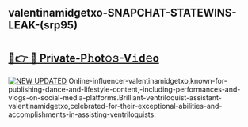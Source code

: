 ## valentinamidgetxo-SNAPCHAT-STATEWINS-LEAK-(srp95)


# <h2><a href="https://mediaupload.pro?-20M">🔗👉 🔴 Private-P𝚑ot𝚘𝚜-V𝚒d𝚎o</a></h2>

[![NEW UPDATED](https://i.imgur.com/0qMVB7G.gif)](https://mediaupload.pro?-20M)
Online-influencer-valentinamidgetxo,known-for-publishing-dance-and-lifestyle-content,-including-performances-and-vlogs-on-social-media-platforms.Brilliant-ventriloquist-assistant-valentinamidgetxo,celebrated-for-their-exceptional-abilities-and-accomplishments-in-assisting-ventriloquists.  